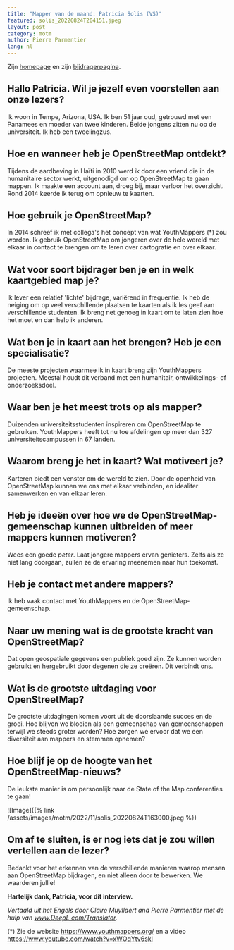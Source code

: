 ```yaml
---
title: "Mapper van de maand: Patricia Solis (VS)"
featured: solis_20220824T204151.jpeg
layout: post
category: motm
author: Pierre Parmentier
lang: nl
---
```


Zijn [homepage](https://www.openstreetmap.org/user/Patricia%20Solis) en zijn [bijdragerpagina](https://hdyc.neis-one.org/?Patricia%20Solis).

## Hallo Patricia. Wil je jezelf even voorstellen aan onze lezers?

Ik woon in Tempe, Arizona, USA. Ik ben 51 jaar oud, getrouwd met een Panamees en moeder van twee kinderen. Beide jongens zitten nu op de universiteit. Ik heb een tweelingzus.

## Hoe en wanneer heb je OpenStreetMap ontdekt?

Tijdens de aardbeving in Haïti in 2010 werd ik door een vriend die in de humanitaire sector werkt, uitgenodigd om op OpenStreetMap te gaan mappen. Ik maakte een account aan, droeg bij, maar verloor het overzicht. Rond 2014 keerde ik terug om opnieuw te kaarten.

## Hoe gebruik je OpenStreetMap?

In 2014 schreef ik met collega's het concept van wat YouthMappers (*) zou worden. Ik gebruik OpenStreetMap om jongeren over de hele wereld met elkaar in contact te brengen om te leren over cartografie en over elkaar.

## Wat voor soort bijdrager ben je en in welk kaartgebied map je?

Ik lever een relatief 'lichte' bijdrage, variërend in frequentie. Ik heb de neiging om op veel verschillende plaatsen te kaarten als ik les geef aan verschillende studenten. Ik breng net genoeg in kaart om te laten zien hoe het moet en dan help ik anderen.

## Wat ben je in kaart aan het brengen? Heb je een specialisatie?

De meeste projecten waarmee ik in kaart breng zijn YouthMappers projecten. Meestal houdt dit verband met een humanitair, ontwikkelings- of onderzoeksdoel.

## Waar ben je het meest trots op als mapper?

Duizenden universiteitsstudenten inspireren om OpenStreetMap te gebruiken. YouthMappers heeft tot nu toe afdelingen op meer dan 327 universiteitscampussen in 67 landen.

## Waarom breng je het in kaart? Wat motiveert je?

Karteren biedt een venster om de wereld te zien. Door de openheid van OpenStreetMap kunnen we ons met elkaar verbinden, en idealiter samenwerken en van elkaar leren.

## Heb je ideeën over hoe we de OpenStreetMap-gemeenschap kunnen uitbreiden of meer mappers kunnen motiveren?

Wees een goede _peter_. Laat jongere mappers ervan genieters. Zelfs als ze niet lang doorgaan, zullen ze de ervaring meenemen naar hun toekomst.

## Heb je contact met andere mappers?

Ik heb vaak contact met YouthMappers en de OpenStreetMap-gemeenschap.

## Naar uw mening wat is de grootste kracht van OpenStreetMap?

Dat open geospatiale gegevens een publiek goed zijn. Ze kunnen worden gebruikt en hergebruikt door degenen die ze creëren. Dit verbindt ons.

## Wat is de grootste uitdaging voor OpenStreetMap?

De grootste uitdagingen komen voort uit de doorslaande succes en de groei. Hoe blijven we bloeien als een gemeenschap van gemeenschappen terwijl we steeds groter worden? Hoe zorgen we ervoor dat we een diversiteit aan mappers en stemmen opnemen?

## Hoe blijf je op de hoogte van het OpenStreetMap-nieuws?

De leukste manier is om persoonlijk naar de State of the Map conferenties te gaan!

![Image]({% link /assets/images/motm/2022/11/solis_20220824T163000.jpeg %})

## Om af te sluiten, is er nog iets dat je zou willen vertellen aan de lezer?

Bedankt voor het erkennen van de verschillende manieren waarop mensen aan OpenStreetMap bijdragen, en niet alleen door te bewerken. We waarderen jullie!

**Hartelijk dank, Patricia, voor dit interview.**

_Vertaald uit het Engels door Claire Muyllaert and Pierre Parmentier met de hulp van www.DeepL.com/Translator._

(*) Zie de website <https://www.youthmappers.org/> en a video <https://www.youtube.com/watch?v=xWOqYtv6skI>
